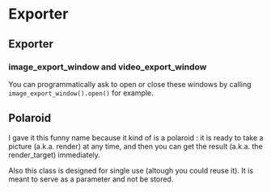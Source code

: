 # Exporter

## Exporter

### image_export_window and video_export_window

You can programmatically ask to open or close these windows by calling `image_export_window().open()` for example. 

## Polaroid

I gave it this funny name because it kind of is a polaroid : it is ready to take a picture (a.k.a. render) at any time, and then you can get the result (a.k.a. the render_target) immediately.

Also this class is designed for single use (altough you could reuse it). It is meant to serve as a parameter and not be stored.
